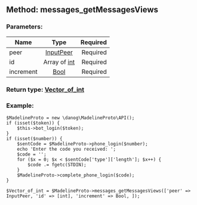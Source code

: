 ## Method: messages\_getMessagesViews  

### Parameters:

| Name     |    Type       | Required |
|----------|:-------------:|---------:|
|peer|[InputPeer](../types/InputPeer.md) | Required|
|id|Array of [int](../types/int.md) | Required|
|increment|[Bool](../types/Bool.md) | Required|


### Return type: [Vector\_of\_int](../types/int.md)

### Example:


```
$MadelineProto = new \danog\MadelineProto\API();
if (isset($token)) {
    $this->bot_login($token);
}
if (isset($number)) {
    $sentCode = $MadelineProto->phone_login($number);
    echo 'Enter the code you received: ';
    $code = '';
    for ($x = 0; $x < $sentCode['type']['length']; $x++) {
        $code .= fgetc(STDIN);
    }
    $MadelineProto->complete_phone_login($code);
}

$Vector_of_int = $MadelineProto->messages_getMessagesViews(['peer' => InputPeer, 'id' => [int], 'increment' => Bool, ]);
```